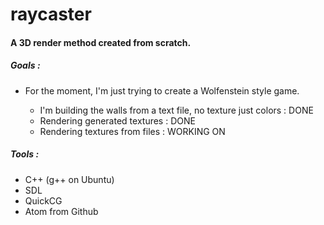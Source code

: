 # raycaster

<h4>A 3D render method created from scratch.</h4>

<h5>Goals :</h5>
<ul>
<li>For the moment, I'm just trying to create a Wolfenstein style game.</li>
<ul>
<li>I'm building the walls from a text file, no texture just colors : DONE</li>
<li>Rendering generated textures : DONE</li>
<li>Rendering textures from files : WORKING ON</li>
</ul>
</ul>

<h5>Tools :</h5>
<ul>
<li>C++ (g++ on Ubuntu)</li>
<li>SDL</li>
<li>QuickCG</li>
<li>Atom from Github</li>
</ul>
